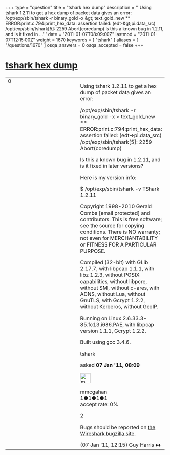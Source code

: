 +++
type = "question"
title = "tshark hex dump"
description = '''Using tshark 1.2.11 to get a hex dump of packet data gives an error: /opt/exp/sbin/tshark -r binary_gold -x &amp;gt; text_gold_new ** ERROR:print.c:794:print_hex_data: assertion failed: (edt-&amp;gt;pi.data_src) /opt/exp/sbin/tshark[5]: 2259 Abort(coredump) Is this a known bug in 1.2.11, and is it fixed in ...'''
date = "2011-01-07T08:09:00Z"
lastmod = "2011-01-07T12:15:00Z"
weight = 1670
keywords = [ "tshark" ]
aliases = [ "/questions/1670" ]
osqa_answers = 0
osqa_accepted = false
+++

<div class="headNormal">

# [tshark hex dump](/questions/1670/tshark-hex-dump)

</div>

<div id="main-body">

<div id="askform">

<table id="question-table" style="width:100%;"><colgroup><col style="width: 50%" /><col style="width: 50%" /></colgroup><tbody><tr class="odd"><td style="width: 30px; vertical-align: top"><div class="vote-buttons"><span id="post-1670-upvote" class="ajax-command post-vote up" rel="nofollow" title="I like this post (click again to cancel)"> </span><div id="post-1670-score" class="post-score" title="current number of votes">0</div><span id="post-1670-downvote" class="ajax-command post-vote down" rel="nofollow" title="I dont like this post (click again to cancel)"> </span> <span id="favorite-mark" class="ajax-command favorite-mark" rel="nofollow" title="mark/unmark this question as favorite (click again to cancel)"> </span><div id="favorite-count" class="favorite-count"></div></div></td><td><div id="item-right"><div class="question-body"><p>Using tshark 1.2.11 to get a hex dump of packet data gives an error:</p><p>/opt/exp/sbin/tshark -r binary_gold -x &gt; text_gold_new ** ERROR:print.c:794:print_hex_data: assertion failed: (edt-&gt;pi.data_src) /opt/exp/sbin/tshark[5]: 2259 Abort(coredump)</p><p>Is this a known bug in 1.2.11, and is it fixed in later versions?</p><p>Here is my version info:</p><p>$ /opt/exp/sbin/tshark -v TShark 1.2.11</p><p>Copyright 1998-2010 Gerald Combs <span><span class="__cf_email__" data-cfemail="0c6b697e6d60684c7b657e697f646d7e6722637e6b">[email protected]</span></span> and contributors. This is free software; see the source for copying conditions. There is NO warranty; not even for MERCHANTABILITY or FITNESS FOR A PARTICULAR PURPOSE.</p><p>Compiled (32-bit) with GLib 2.17.7, with libpcap 1.1.1, with libz 1.2.3, without POSIX capabilities, without libpcre, without SMI, without c-ares, with ADNS, without Lua, without GnuTLS, with Gcrypt 1.2.2, without Kerberos, without GeoIP.</p><p>Running on Linux 2.6.33.3-85.fc13.i686.PAE, with libpcap version 1.1.1, Gcrypt 1.2.2.</p><p>Built using gcc 3.4.6.</p></div><div id="question-tags" class="tags-container tags"><span class="post-tag tag-link-tshark" rel="tag" title="see questions tagged &#39;tshark&#39;">tshark</span></div><div id="question-controls" class="post-controls"></div><div class="post-update-info-container"><div class="post-update-info post-update-info-user"><p>asked <strong>07 Jan '11, 08:09</strong></p><img src="https://secure.gravatar.com/avatar/19a9302f956142a0f0bdccf1b31b734c?s=32&amp;d=identicon&amp;r=g" class="gravatar" width="32" height="32" alt="mmcgahan&#39;s gravatar image" /><p><span>mmcgahan</span><br />
<span class="score" title="1 reputation points">1</span><span title="1 badges"><span class="badge1">●</span><span class="badgecount">1</span></span><span title="1 badges"><span class="silver">●</span><span class="badgecount">1</span></span><span title="1 badges"><span class="bronze">●</span><span class="badgecount">1</span></span><br />
<span class="accept_rate" title="Rate of the user&#39;s accepted answers">accept rate:</span> <span title="mmcgahan has no accepted answers">0%</span></p></div></div><div id="comments-container-1670" class="comments-container"><span id="1675"></span><div id="comment-1675" class="comment"><div id="post-1675-score" class="comment-score">2</div><div class="comment-text"><p>Bugs should be reported on <a href="http://bugs.wireshark.org">the Wireshark bugzilla site</a>.</p></div><div id="comment-1675-info" class="comment-info"><span class="comment-age">(07 Jan '11, 12:15)</span> <span class="comment-user userinfo">Guy Harris ♦♦</span></div></div></div><div id="comment-tools-1670" class="comment-tools"></div><div class="clear"></div><div id="comment-1670-form-container" class="comment-form-container"></div><div class="clear"></div></div></td></tr></tbody></table>

</div>

</div>

